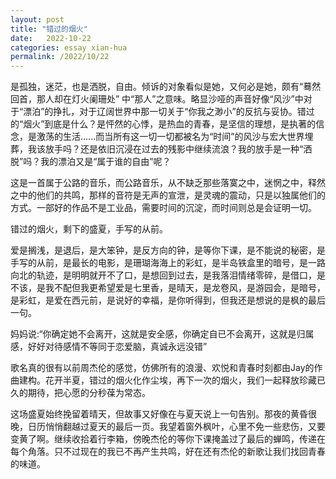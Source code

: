 ```yaml
---
layout: post
title: "错过的烟火"
date:   2022-10-22
categories: essay xian-hua
permalink: /2022/10/22
---
```


是孤独，迷茫，也是洒脱，自由。倾诉的对象看似是她，又何必是她，颇有“蓦然回首，那人却在灯火阑珊处” 中“那人”之意味。略显沙哑的声音好像“风沙”中对于“漂泊”的挣扎，对于辽阔世界中那一切关于“你我之渺小”的反抗与妥协。错过的“烟火”到底是什么？是怦然的心悸，是热血的青春，是坚信的理想，是执著的信念，是激荡的生活......而当所有这一切一切都被名为“时间”的风沙与宏大世界埋葬，我该放手吗？还是依旧沉浸在过去的残影中继续流浪？我的放手是一种“洒脱”吗？我的漂泊又是“属于谁的自由”呢？

这是一首属于公路的音乐，而公路音乐，从不缺乏那些落寞之中，迷惘之中，释然之中的他们的共鸣，那样的音符是无声的宣泄，是灵魂的震动，只是以独属他们的方式。一部好的作品不是工业品，需要时间的沉淀，而时间则总是会证明一切。

错过的烟火，剩下的盛夏，手写的从前。

爱是搁浅，是退后，是大笨钟，是反方向的钟，是等你下课，是不能说的秘密，是手写的从前，是最长的电影，是珊瑚海海上的彩虹，是半岛铁盒里的暗号，是一路向北的轨迹，是明明就开不了口，是想回到过去，是我落泪情绪零碎，是借口，是不该，是我不配但我更希望爱是七里香，是晴天，是龙卷风，是游园会，是暗号，是彩虹，是爱在西元前，是说好的幸福，是你听得到，但我还是想说的是枫的最后一句。 　

妈妈说:“你确定她不会离开，这就是安全感，你确定自已不会离开，这就是归属感，好好对待感情不等同于恋爱脑，真诚永远没错”

歌名真的很有以前周杰伦的感觉，仿佛所有的浪漫、欢悦和青春时刻都由Jay的作曲建构。花开半夏，错过的烟火化作尘埃，再下一次的烟火，我们一起释放珍藏已久的期待，把心愿的分秒葆为常态。

这场盛夏始终挽留着晴天，但故事又好像在与夏天说上一句告别。那夜的黄昏很晚，日历悄悄翻越过夏天的最后一页。我望着窗外枫叶，心里不免一些悲伤，又要变黄了啊。继续收拾着行李箱，傍晚杰伦的等你下课掩盖过了最后的蝉鸣，传递在每个角落。只不过现在的我已不再产生共鸣，好在还有杰伦的新歌让我们找回青春的味道。